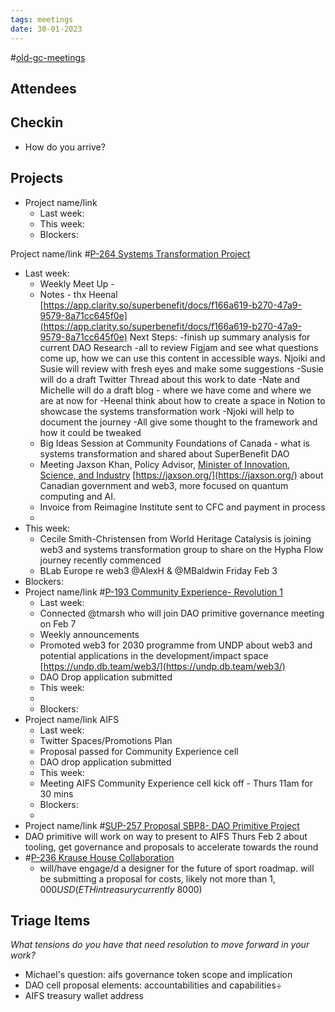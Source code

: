 ```yaml
---
tags: meetings
date: 30-01-2023
---
```

#[old-gc-meetings](/notes/general-circle/old-gc-meetings/old-gc-meetings.md) 
## Attendees



## Checkin
- How do you arrive?

## Projects
- Project name/link
	- Last week:
	- This week:
	- Blockers:

Project name/link #[P-264 Systems Transformation Project](P-264%20Systems%20Transformation%20Project) 
- Last week:
	- Weekly Meet Up - 
	- Notes - thx Heenal [https://app.clarity.so/superbenefit/docs/f166a619-b270-47a9-9579-8a71cc645f0e](https://app.clarity.so/superbenefit/docs/f166a619-b270-47a9-9579-8a71cc645f0e)
Next Steps:
-finish up summary analysis for current DAO Research
-all to review Figjam and see what questions come up, how we can use this content in accessible ways. Njoiki and Susie will review with fresh eyes and make some suggestions
-Susie will do a draft Twitter Thread about this work to date
-Nate and Michelle will do a draft blog - where we have come and where we are at now for 
-Heenal think about how to create a space in Notion to showcase the systems transformation work
-Njoki will help to document the journey 
-All give some thought to the framework and how it could be tweaked
	- Big Ideas Session at Community Foundations of Canada - what is systems transformation and shared about SuperBenefit DAO
	- Meeting Jaxson Khan, Policy Advisor, [Minister of Innovation, Science, and Industry](https://www.canada.ca/en/government/ministers/francois-philippe-champagne.html) [https://jaxson.org/](https://jaxson.org/) about Canadian government and web3, more focused on quantum computing and AI. 
	- Invoice from Reimagine Institute sent to CFC and payment in process
	- 
- This week:
	- Cecile Smith-Christensen from World Heritage Catalysis is joining web3 and systems transformation group to share on the Hypha Flow journey recently commenced
	- BLab Europe re web3 @AlexH & @MBaldwin  Friday Feb 3 
- Blockers:
- Project name/link #[P-193 Community Experience- Revolution 1](P-193%20Community%20Experience-%20Revolution%201) 
	- Last week:
	- Connected @tmarsh who will join DAO primitive governance meeting on Feb 7
	- Weekly announcements
	- Promoted web3 for 2030 programme from UNDP about web3 and potential applications in the development/impact space [https://undp.db.team/web3/](https://undp.db.team/web3/)
	- DAO Drop application submitted
	- This week:
	- 
	- Blockers:
- Project name/link AIFS
	- Last week:
	- Twitter Spaces/Promotions Plan
	- Proposal passed for Community Experience cell 
	- DAO drop application submitted
	- This week:
	- Meeting AIFS Community Experience cell kick off - Thurs 11am for 30 mins
	- Blockers:
	- 
- Project name/link #[SUP-257 Proposal SBP8- DAO Primitive Project](SUP-257%20Proposal%20SBP8-%20DAO%20Primitive%20Project)
- DAO primitive will work on way to present to AIFS Thurs Feb 2 about tooling, get governance and proposals to accelerate towards the round
- #[P-236 Krause House Collaboration](P-236%20Krause%20House%20Collaboration)
	- will/have engage/d a designer for the future of sport roadmap. will be submitting a proposal for costs, likely not more than $1,000 USD (ETH in treasury currently ~$8000)

## Triage Items
_What tensions do you have that need resolution to move forward in your work?_
- Michael's question: aifs governance token scope and implication
- DAO cell proposal elements: accountabilities and capabilities÷
- AIFS treasury wallet address
